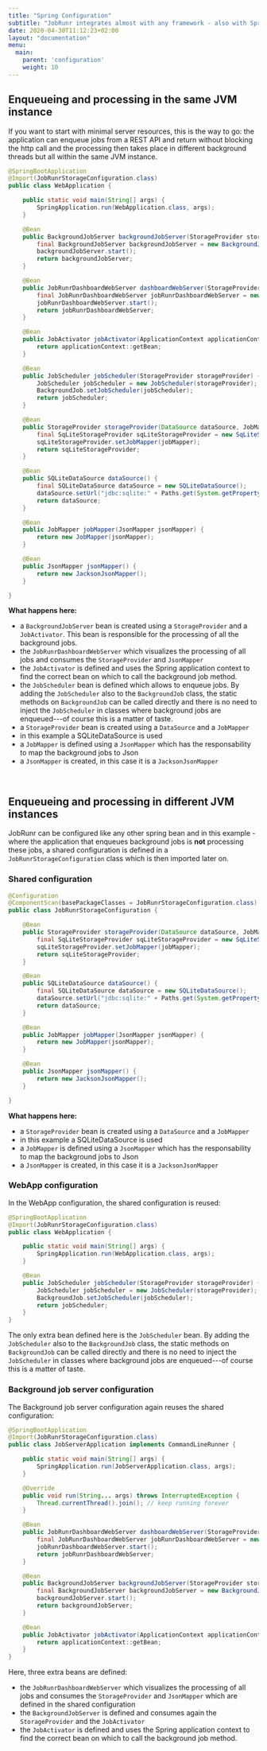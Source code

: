 ```yaml
---
title: "Spring Configuration"
subtitle: "JobRunr integrates almost with any framework - also with Spring"
date: 2020-04-30T11:12:23+02:00
layout: "documentation"
menu: 
  main: 
    parent: 'configuration'
    weight: 10
---
```

## Enqueueing and processing in the same JVM instance
If you want to start with minimal server resources, this is the way to go: the application can enqueue jobs from a REST API and return without blocking the http call and the processing then takes place in different background threads but all within the same JVM instance.

```java
@SpringBootApplication
@Import(JobRunrStorageConfiguration.class)
public class WebApplication {

    public static void main(String[] args) {
        SpringApplication.run(WebApplication.class, args);
    }

    @Bean
    public BackgroundJobServer backgroundJobServer(StorageProvider storageProvider, JobActivator jobActivator) {
        final BackgroundJobServer backgroundJobServer = new BackgroundJobServer(storageProvider, jobActivator);
        backgroundJobServer.start();
        return backgroundJobServer;
    }

    @Bean
    public JobRunrDashboardWebServer dashboardWebServer(StorageProvider storageProvider, JsonMapper jsonMapper) {
        final JobRunrDashboardWebServer jobRunrDashboardWebServer = new JobRunrDashboardWebServer(storageProvider, jsonMapper);
        jobRunrDashboardWebServer.start();
        return jobRunrDashboardWebServer;
    }

    @Bean
    public JobActivator jobActivator(ApplicationContext applicationContext) {
        return applicationContext::getBean;
    }

    @Bean
    public JobScheduler jobScheduler(StorageProvider storageProvider) {
        JobScheduler jobScheduler = new JobScheduler(storageProvider);
        BackgroundJob.setJobScheduler(jobScheduler);
        return jobScheduler;
    }

    @Bean
    public StorageProvider storageProvider(DataSource dataSource, JobMapper jobMapper) {
        final SqLiteStorageProvider sqLiteStorageProvider = new SqLiteStorageProvider(dataSource);
        sqLiteStorageProvider.setJobMapper(jobMapper);
        return sqLiteStorageProvider;
    }

    @Bean
    public SQLiteDataSource dataSource() {
        final SQLiteDataSource dataSource = new SQLiteDataSource();
        dataSource.setUrl("jdbc:sqlite:" + Paths.get(System.getProperty("java.io.tmpdir"), "jobrunr.db"));
        return dataSource;
    }

    @Bean
    public JobMapper jobMapper(JsonMapper jsonMapper) {
        return new JobMapper(jsonMapper);
    }

    @Bean
    public JsonMapper jsonMapper() {
        return new JacksonJsonMapper();
    }

}
```
__What happens here:__
- a `BackgroundJobServer` bean is created using a `StorageProvider` and a `JobActivator`. This bean is responsible for the processing of all the background jobs.
- the `JobRunrDashboardWebServer` which visualizes the processing of all jobs and consumes the `StorageProvider` and `JsonMapper`
- the `JobActivator` is defined and uses the Spring application context to find the correct bean on which to call the background job method.
- the `JobScheduler` bean is defined which allows to enqueue jobs. By adding the `JobScheduler` also to the `BackgroundJob` class, the static methods on `BackgroundJob` can be called directly and there is no need to inject the `JobScheduler` in classes where background jobs are enqueued---of course this is a matter of taste.
- a `StorageProvider` bean is created using a `DataSource` and a `JobMapper`
- in this example a SQLiteDataSource is used
- a `JobMapper` is defined using a `JsonMapper` which has the responsability to map the background jobs to Json
- a `JsonMapper` is created, in this case it is a `JacksonJsonMapper`

<br>

## Enqueueing and processing in different JVM instances
JobRunr can be configured like any other spring bean and in this example - where the application that enqueues background jobs is __not__ processing these jobs, a shared configuration is defined in a `JobRunrStorageConfiguration` class which is then imported later on.

### Shared configuration

```java
@Configuration
@ComponentScan(basePackageClasses = JobRunrStorageConfiguration.class)
public class JobRunrStorageConfiguration {

    @Bean
    public StorageProvider storageProvider(DataSource dataSource, JobMapper jobMapper) {
        final SqLiteStorageProvider sqLiteStorageProvider = new SqLiteStorageProvider(dataSource);
        sqLiteStorageProvider.setJobMapper(jobMapper);
        return sqLiteStorageProvider;
    }

    @Bean
    public SQLiteDataSource dataSource() {
        final SQLiteDataSource dataSource = new SQLiteDataSource();
        dataSource.setUrl("jdbc:sqlite:" + Paths.get(System.getProperty("java.io.tmpdir"), "jobrunr.db"));
        return dataSource;
    }

    @Bean
    public JobMapper jobMapper(JsonMapper jsonMapper) {
        return new JobMapper(jsonMapper);
    }

    @Bean
    public JsonMapper jsonMapper() {
        return new JacksonJsonMapper();
    }

}
```

__What happens here:__
- a `StorageProvider` bean is created using a `DataSource` and a `JobMapper`
- in this example a SQLiteDataSource is used
- a `JobMapper` is defined using a `JsonMapper` which has the responsability to map the background jobs to Json
- a `JsonMapper` is created, in this case it is a `JacksonJsonMapper`


### WebApp configuration
In the WebApp configuration, the shared configuration is reused:

```java
@SpringBootApplication
@Import(JobRunrStorageConfiguration.class)
public class WebApplication {

    public static void main(String[] args) {
        SpringApplication.run(WebApplication.class, args);
    }

    @Bean
    public JobScheduler jobScheduler(StorageProvider storageProvider) {
        JobScheduler jobScheduler = new JobScheduler(storageProvider);
        BackgroundJob.setJobScheduler(jobScheduler);
        return jobScheduler;
    }
}
```

The only extra bean defined here is the `JobScheduler` bean. By adding the `JobScheduler` also to the `BackgroundJob` class, the static methods on `BackgroundJob` can be called directly and there is no need to inject the `JobScheduler` in classes where background jobs are enqueued---of course this is a matter of taste.

### Background job server configuration
The Background job server configuration again reuses the shared configuration:

```java
@SpringBootApplication
@Import(JobRunrStorageConfiguration.class)
public class JobServerApplication implements CommandLineRunner {

    public static void main(String[] args) {
        SpringApplication.run(JobServerApplication.class, args);
    }

    @Override
    public void run(String... args) throws InterruptedException {
        Thread.currentThread().join(); // keep running forever
    }

    @Bean
    public JobRunrDashboardWebServer dashboardWebServer(StorageProvider storageProvider, JsonMapper jsonMapper) {
        final JobRunrDashboardWebServer jobRunrDashboardWebServer = new JobRunrDashboardWebServer(storageProvider, jsonMapper);
        jobRunrDashboardWebServer.start();
        return jobRunrDashboardWebServer;
    }

    @Bean
    public BackgroundJobServer backgroundJobServer(StorageProvider storageProvider, JobActivator jobActivator) {
        final BackgroundJobServer backgroundJobServer = new BackgroundJobServer(storageProvider, jobActivator);
        backgroundJobServer.start();
        return backgroundJobServer;
    }

    @Bean
    public JobActivator jobActivator(ApplicationContext applicationContext) {
        return applicationContext::getBean;
    }
}
```

Here, three extra beans are defined:
- the `JobRunrDashboardWebServer` which visualizes the processing of all jobs and consumes the `StorageProvider` and `JsonMapper` which are defined in the shared configuration
- the `BackgroundJobServer` is defined and consumes again the `StorageProvider` and the `JobActivator`
- the `JobActivator` is defined and uses the Spring application context to find the correct bean on which to call the background job method.